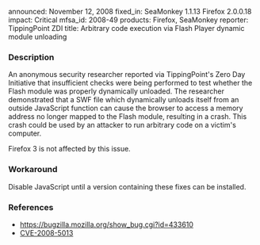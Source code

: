 announced: November 12, 2008
fixed_in: SeaMonkey 1.1.13
          Firefox 2.0.0.18
impact: Critical
mfsa_id: 2008-49
products: Firefox, SeaMonkey
reporter: TippingPoint ZDI
title: Arbitrary code execution via Flash Player dynamic module unloading

<h3>Description</h3>

<p>An anonymous security researcher reported via TippingPoint's Zero
Day Initiative that insufficient checks were being performed to test
whether the Flash module was properly dynamically unloaded.
The researcher demonstrated that a SWF file which dynamically unloads
itself from an outside JavaScript function can cause the browser to access
a memory address no longer mapped to the Flash module, resulting in a
crash.  This crash could be used by an attacker to run arbitrary code
on a victim's computer.</p>

<p class="note">Firefox 3 is not affected by this issue.</p>

<h3>Workaround</h3>

<p>Disable JavaScript until a version containing these fixes can be
installed.</p>

<h3>References</h3>

<ul>
  <li><a href="https://bugzilla.mozilla.org/show_bug.cgi?id=433610">https://bugzilla.mozilla.org/show_bug.cgi?id=433610</a></li>
  <li><a class="ex-ref" href="http://cve.mitre.org/cgi-bin/cvename.cgi?name=CVE-2008-5013">CVE-2008-5013</a></li>
</ul>




